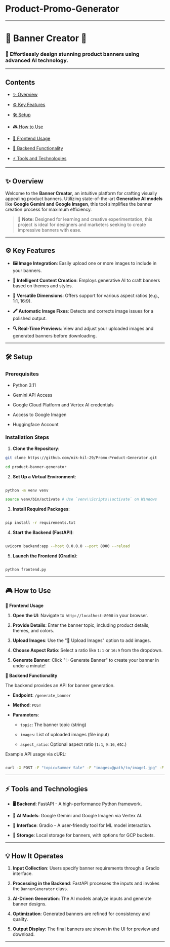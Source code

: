 # Product-Promo-Generator



---

# 🌟 Banner Creator 🌟

  

### **🚀 Effortlessly design stunning product banners using advanced AI technology.**

  

---

  

## Contents

- [✨ Overview](#-overview)

- [⚙️ Key Features](#%EF%B8%8F-key-features)

- [🛠️ Setup](#%EF%B8%8F-setup)

- [🎮 How to Use](#-how-to-use)

- [🔹 Frontend Usage](#-frontend-usage)

- [🔹 Backend Functionality](#-backend-functionality)

- [⚡ Tools and Technologies](#-tools-and-technologies)

  

---

  

## ✨ Overview

Welcome to the **Banner Creator**, an intuitive platform for crafting visually appealing product banners. Utilizing state-of-the-art **Generative AI models** like **Google Gemini and Google Imagen**, this tool simplifies the banner creation process for maximum efficiency.

  

> 📌 **Note:** Designed for learning and creative experimentation, this project is ideal for designers and marketers seeking to create impressive banners with ease.

  

---

  

## ⚙️ Key Features

- **🖼️ Image Integration**: Easily upload one or more images to include in your banners.

- **📝 Intelligent Content Creation**: Employs generative AI to craft banners based on themes and styles.

- **📐 Versatile Dimensions**: Offers support for various aspect ratios (e.g., 1:1, 16:9).

- **🖍️ Automatic Image Fixes**: Detects and corrects image issues for a polished output.

- **🔍 Real-Time Previews**: View and adjust your uploaded images and generated banners before downloading.

  

---

  

## 🛠️ Setup

  

### Prerequisites

- Python 3.11

- Gemini API Access

- Google Cloud Platform and Vertex AI credentials

- Access to Google Imagen

- Huggingface Account

  

### Installation Steps

1. **Clone the Repository**:


```bash
git clone https://github.com/nik-hil-29/Promo-Product-Generator.git

cd product-banner-generator

```

  

2. **Set Up a Virtual Environment**:

```bash

python -m venv venv

source venv/bin/activate # Use `venv\\Scripts\\activate` on Windows

```

  

3. **Install Required Packages**:

```bash

pip install -r requirements.txt

```

  

4. **Start the Backend (FastAPI)**:

```bash

uvicorn backend:app --host 0.0.0.0 --port 8000 --reload

```

  

5. **Launch the Frontend (Gradio)**:

```bash

python frontend.py

```

  

---

  

## 🎮 How to Use

<b>🔹 Frontend Usage</b>

1. **Open the UI**: Navigate to `http://localhost:8000` in your browser.

2. **Provide Details**: Enter the banner topic, including product details, themes, and colors.

3. **Upload Images**: Use the "📸 Upload Images" option to add images.

4. **Choose Aspect Ratio**: Select a ratio like `1:1` or `16:9` from the dropdown.

5. **Generate Banner**: Click "✨ Generate Banner" to create your banner in under a minute!

  



<b>🔹 Backend Functionality</b>

The backend provides an API for banner generation.

- **Endpoint**: `/generate_banner`

- **Method**: `POST`

- **Parameters**:

  - `topic`: The banner topic (string)

  - `images`: List of uploaded images (file input)

  - `aspect_ratio`: Optional aspect ratio (`1:1`, `9:16`, etc.)

Example API usage via cURL:

```bash

curl -X POST -F "topic=Summer Sale" -F "images=@path/to/image1.jpg" -F "aspect_ratio=16:9" http://localhost:8000/generate_banner

```

  

---

  

## ⚡ Tools and Technologies

- **🖥️ Backend**: FastAPI - A high-performance Python framework.

- **🤖 AI Models**: Google Gemini and Google Imagen via Vertex AI.

- **🎨 Interface**: Gradio - A user-friendly tool for ML model interaction.

- **💾 Storage**: Local storage for banners, with options for GCP buckets.

  

---

  

## 💡 How It Operates

  

1. **Input Collection**: Users specify banner requirements through a Gradio interface.

2. **Processing in the Backend**: FastAPI processes the inputs and invokes the `BannerGenerator` class.

3. **AI-Driven Generation**: The AI models analyze inputs and generate banner designs.

4. **Optimization**: Generated banners are refined for consistency and quality.

5. **Output Display**: The final banners are shown in the UI for preview and download.

  

---
